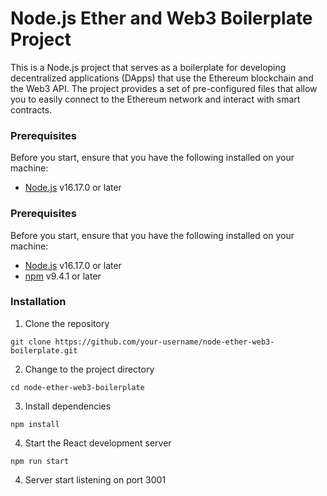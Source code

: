 # Node.js Ether and Web3 Boilerplate Project
This is a Node.js project that serves as a boilerplate for developing decentralized applications (DApps) that use the Ethereum blockchain and the Web3 API. The project provides a set of pre-configured files that allow you to easily connect to the Ethereum network and interact with smart contracts.

### Prerequisites

Before you start, ensure that you have the following installed on your machine:

- [Node.js](https://nodejs.org/) v16.17.0 or later

### Prerequisites

Before you start, ensure that you have the following installed on your machine:

- [Node.js](https://nodejs.org/) v16.17.0 or later
- [npm](https://www.npmjs.com/) v9.4.1 or later

### Installation

1. Clone the repository

```shell
git clone https://github.com/your-username/node-ether-web3-boilerplate.git
```

2. Change to the project directory

```shell
cd node-ether-web3-boilerplate
```
3. Install dependencies

```shell
npm install  
```
4. Start the React development server

```shell
npm run start
```
4. Server start listening on port 3001